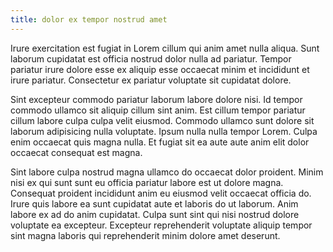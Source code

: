 ```yaml
---
title: dolor ex tempor nostrud amet
---
```


Irure exercitation est fugiat in Lorem cillum qui anim amet nulla aliqua. Sunt laborum cupidatat est officia nostrud dolor nulla ad pariatur. Tempor pariatur irure dolore esse ex aliquip esse occaecat minim et incididunt et irure pariatur. Consectetur ex pariatur voluptate sit cupidatat dolore.

Sint excepteur commodo pariatur laborum labore dolore nisi. Id tempor commodo ullamco sit aliquip cillum sint anim. Est cillum tempor pariatur cillum labore culpa culpa velit eiusmod. Commodo ullamco sunt dolore sit laborum adipisicing nulla voluptate. Ipsum nulla nulla tempor Lorem. Culpa enim occaecat quis magna nulla. Et fugiat sit ea aute aute anim elit dolor occaecat consequat est magna.

Sint labore culpa nostrud magna ullamco do occaecat dolor proident. Minim nisi ex qui sunt sunt eu officia pariatur labore est ut dolore magna. Consequat proident incididunt anim eu eiusmod velit occaecat officia do. Irure quis labore ea sunt cupidatat aute et laboris do ut laborum. Anim labore ex ad do anim cupidatat. Culpa sunt sint qui nisi nostrud dolore voluptate ea excepteur. Excepteur reprehenderit voluptate aliquip tempor sint magna laboris qui reprehenderit minim dolore amet deserunt.